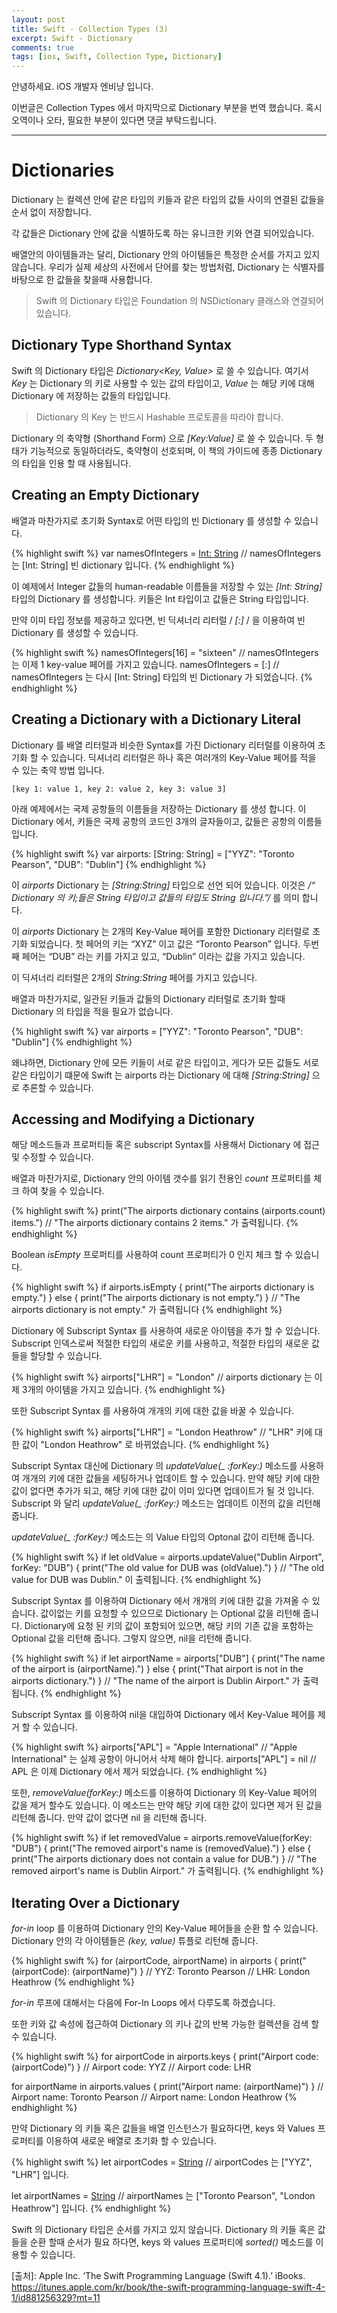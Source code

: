 ```yaml
---
layout: post
title: Swift - Collection Types (3)
excerpt: Swift - Dictionary
comments: true
tags: [ios, Swift, Collection Type, Dictionary]
---
```


안녕하세요. iOS 개발자 엔비냥 입니다.

이번글은 Collection Types 에서 마지막으로 Dictionary 부분을 번역 했습니다. 혹시 오역이나 오타, 필요한 부분이 있다면 댓글 부탁드립니다.

---

# Dictionaries

Dictionary 는 컬렉션 안에 같은 타입의 키들과 같은 타입의 값들 사이의 연결된 값들을 순서 없이 저장합니다.

각 값들은 Dictionary 안에 값을 식별하도록 하는 유니크한 키와 연결 되어있습니다.

배열안의 아이템들과는 달리, Dictionary 안의 아이템들은 특정한 순서를 가지고 있지 않습니다. 우리가 실제 세상의 사전에서 단어를 찾는 방법처럼, Dictionary 는 식별자를 바탕으로 한 값들을 찾을때 사용합니다.

> Swift 의 Dictionary 타입은 Foundation 의 NSDictionary 클래스와 연결되어 있습니다.

## Dictionary Type Shorthand Syntax

Swift 의 Dictionary 타입은 *Dictionary<Key, Value>* 로 쓸 수 있습니다.
여기서 *Key* 는 Dictionary 의 키로 사용할 수 있는 값의 타입이고, *Value*  는 해당 키에 대해 Dictionary 에 저장하는 값들의 타입입니다.  

> Dictionary 의 Key 는 반드시 Hashable 프로토콜을 따라야 합니다.

Dictionary 의 축약형 (Shorthand Form) 으로 *[Key:Value]* 로  쓸 수 있습니다. 두 형태가 기능적으로 동일하더라도, 축약형이  선호되며, 이 책의 가이드에 종종 Dictionary의 타입을 인용 할 때 사용됩니다.

## Creating an Empty Dictionary

배열과 마찬가지로 초기화 Syntax로 어떤 타입의 빈 Dictionary 를 생성할 수 있습니다.

{% highlight swift %}
var namesOfIntegers = [Int: String]()
// namesOfIntegers 는 [Int: String] 빈 dictionary 입니다.
{% endhighlight %}

이 예제에서 Integer 값들의 human-readable 이름들을 저장할 수 있는 *[Int: String]* 타입의 Dictionary 를 생성합니다.  키들은 Int 타입이고 값들은 String 타입입니다.

만약 이미 타입 정보를 제공하고 있다면, 빈 딕셔너리 리터럴 / *[:]* / 을 이용하여 빈 Dictionary 를 생성할 수 있습니다.  

{% highlight swift %}
namesOfIntegers[16] = "sixteen"
// namesOfIntegers 는 이제 1 key-value 페어를 가지고 있습니다.
namesOfIntegers = [:]
// namesOfIntegers 는 다시 [Int: String] 타입의 빈 Dictionary 가 되었습니다.
{% endhighlight %}

## Creating a Dictionary with a Dictionary Literal

Dictionary 를 배열 리터럴과 비슷한 Syntax를 가진 Dictionary 리터럴를 이용하여 초기화 할 수 있습니다.  딕셔너리 리터럴은 하나 혹은 여러개의 Key-Value 페어를 적을 수 있는 축약 방법 입니다.

`[key 1: value 1, key 2: value 2, key 3: value 3]`

아래 예제에서는 국제 공항들의 이름들을 저장하는 Dictionary 를 생성 합니다. 이 Dictionary 에서, 키들은 국제 공항의 코드인 3개의 글자들이고, 값들은 공항의 이름들입니다.

{% highlight swift %}
var airports: [String: String] = ["YYZ": "Toronto Pearson", "DUB": "Dublin"]
{% endhighlight %}

이 *airports* Dictionary 는 *[String:String]* 타입으로 선언 되어 있습니다. 이것은  */“ Dictionary 의 키;들은 String 타입이고 값들의 타입도 String 입니다.”/* 를 의미 합니다.

이 *airports* Dictionary 는 2개의 Key-Value 페어를 포함한 Dictionary 리터럴로 초기화 되었습니다.  첫 페어의 키는 “XYZ” 이고 값은 “Toronto Pearson” 입니다. 두번째 페어는 “DUB” 라는 키를 가지고 있고, “Dublin” 이라는 값을 가지고 있습니다.

이 딕셔너리 리터럴은 2개의 *String:String* 페어를 가지고 있습니다.

배열과 마찬가지로, 일관된 키들과 값들의 Dictionary 리터럴로 초기화 할때 Dictionary 의 타입을 적을 필요가 없습니다.

{% highlight swift %}
var airports = ["YYZ": "Toronto Pearson", "DUB": "Dublin"]
{% endhighlight %}

왜냐하면, Dictionary 안에 모든 키들이 서로 같은 타입이고, 게다가 모든 값들도 서로 같은 타입이기 떄문에 Swift 는 airports 라는 Dictionary 에 대해 *[String:String]* 으로 추론할 수 있습니다.

## Accessing and Modifying a Dictionary

해당 메소드들과 프로퍼티들 혹은 subscript Syntax를 사용해서 Dictionary 에 접근 및 수정할 수 있습니다.

배열과 마찬가지로, Dictionary 안의 아이템 갯수를 읽기 전용인 *count* 프로퍼티를 체크 하여 찾을 수 있습니다.

{% highlight swift %}
print("The airports dictionary contains \(airports.count) items.")
// "The airports dictionary contains 2 items." 가 출력됩니다.
{% endhighlight %}

Boolean *isEmpty* 프로퍼티를 사용하여 count 프로퍼티가 0 인지 체크 할 수 있습니다.

{% highlight swift %}
if airports.isEmpty {
    print("The airports dictionary is empty.")
} else {
    print("The airports dictionary is not empty.")
}
// "The airports dictionary is not empty." 가 출력됩니다
{% endhighlight %}

Dictionary 에 Subscript Syntax 를 사용하여 새로운 아이템을 추가 할 수 있습니다. Subscript 인덱스로써 적절한 타입의 새로운 키를 사용하고, 적절한 타입의 새로운 값들을 할당할 수 있습니다.

{% highlight swift %}
airports["LHR"] = "London"
// airports dictionary 는 이제 3개의 아이템을 가지고 있습니다.
{% endhighlight %}

또한 Subscript Syntax 를 사용하여 개개의 키에 대한 값을 바꿀 수 있습니다.

{% highlight swift %}
airports["LHR"] = "London Heathrow"
// "LHR" 키에 대한 값이 "London Heathrow" 로 바뀌었습니다.
{% endhighlight %}

Subscript Syntax 대신에 Dictionary  의 *updateValue(_ :forKey:)* 메소드를 사용하여 개개의 키에 대한 값들을 세팅하거나 업데이트 할 수 있습니다. 만약 해당 키에 대한 값이 없다면 추가가 되고, 해당 키에 대한 값이 이미 있다면 업데이트가 될 것 입니다. Subscript 와 달리 *updateValue(_ :forKey:)* 메소드는 업데이트 이전의 값을 리턴해 줍니다.

*updateValue(_ :forKey:)* 메소드는 의 Value 타입의 Optonal 값이 리턴해 줍니다.

{% highlight swift %}
if let oldValue = airports.updateValue("Dublin Airport", forKey: "DUB") {
    print("The old value for DUB was \(oldValue).")
}
// "The old value for DUB was Dublin." 이 출력됩니다.
{% endhighlight %}

Subscript Syntax 를 이용하여 Dictionary 에서 개개의 키에 대한 값을 가져올 수 있습니다. 값이없는 키를 요청할 수 있으므로 Dictionary 는 Optional 값을 리턴해 줍니다. Dictionary에 요청 된 키의 값이 포함되어 있으면,  해당 키의 기존 값을 포함하는 Optional 값을 리턴해 줍니다. 그렇지 않으면,  nil을 리턴해 줍니다.

{% highlight swift %}
if let airportName = airports["DUB"] {
    print("The name of the airport is \(airportName).")
} else {
    print("That airport is not in the airports dictionary.")
}
// "The name of the airport is Dublin Airport." 가 출력됩니다.
{% endhighlight %}

Subscript Syntax 를 이용하여 nil을 대입하여 Dictionary 에서 Key-Value 페어를 제거 할 수 있습니다.

{% highlight swift %}
airports["APL"] = "Apple International"
// "Apple International" 는 실제 공항이 아니어서 삭제 해야 합니다.
airports["APL"] = nil
// APL 은 이제 Dictionary 에서 제거 되었습니다.
{% endhighlight %}

또한, *removeValue(forKey:)* 메소드를 이용하여 Dictionary 의 Key-Value 페어의 값을 제거 할수도 있습니다. 이 메소드는 만약 해당 키에 대한 값이 있다면 제거 된 값을 리턴해 줍니다. 만약 값이 없다면 nil 을 리턴해 줍니다.

{% highlight swift %}
if let removedValue = airports.removeValue(forKey: "DUB") {
    print("The removed airport's name is \(removedValue).")
} else {
    print("The airports dictionary does not contain a value for DUB.")
}
// "The removed airport's name is Dublin Airport." 가 출력됩니다.
{% endhighlight %}

## Iterating Over a Dictionary

*for-in* loop 를 이용하여 Dictionary 안의 Key-Value 페어들을 순환 할 수 있습니다. Dictionary 안의 각 아이템들은 *(key, value)* 튜플로 리턴해 줍니다.

{% highlight swift %}
for (airportCode, airportName) in airports {
    print("\(airportCode): \(airportName)")
}
// YYZ: Toronto Pearson
// LHR: London Heathrow
{% endhighlight %}

*for-in* 루프에 대해서는 다음에 For-In Loops 에서 다루도록 하겠습니다.

또한 키와 값 속성에 접근하여 Dictionary 의 키나 값의 반복 가능한 컬렉션을 검색 할 수 있습니다.

{% highlight swift %}
for airportCode in airports.keys {
    print("Airport code: \(airportCode)")
}
// Airport code: YYZ
// Airport code: LHR

for airportName in airports.values {
    print("Airport name: \(airportName)")
}
// Airport name: Toronto Pearson
// Airport name: London Heathrow
{% endhighlight %}

만약 Dictionary 의 키들 혹은 값들을 배열 인스턴스가 필요하다면, keys 와 Values 프로퍼티를 이용하여 새로운 배열로 초기화 할 수 있습니다.

{% highlight swift %}
let airportCodes = [String](airports.keys)
// airportCodes 는 ["YYZ", "LHR"] 입니다.

let airportNames = [String](airports.values)
// airportNames 는 ["Toronto Pearson", "London Heathrow"] 입니다.
{% endhighlight %}

Swift 의 Dictionary 타입은 순서를 가지고 있지 않습니다. Dictionary 의 키들 혹은 값들을 순환 할때 순서가 필요 하다면, keys 와 values 프로퍼티에 *sorted()* 메소드를 이용할 수 있습니다.


[출처]: Apple Inc. ‘The Swift Programming Language (Swift 4.1).’ iBooks. https://itunes.apple.com/kr/book/the-swift-programming-language-swift-4-1/id881256329?mt=11
